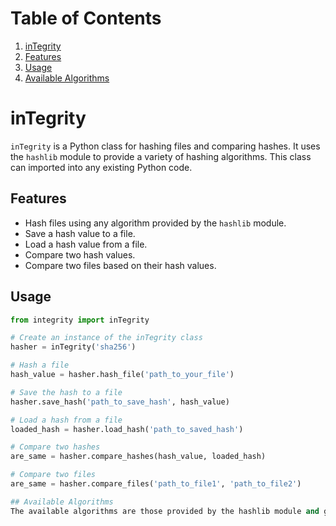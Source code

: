 # Table of Contents
1. [inTegrity](#integrity)
2. [Features](#features)
3. [Usage](#usage)
4. [Available Algorithms](#available-algorithms)

# inTegrity

`inTegrity` is a Python class for hashing files and comparing hashes. It uses the `hashlib` module to provide a variety of hashing algorithms.
This class can imported into any existing Python code.

## Features

- Hash files using any algorithm provided by the `hashlib` module.
- Save a hash value to a file.
- Load a hash value from a file.
- Compare two hash values.
- Compare two files based on their hash values.

## Usage

```python
from integrity import inTegrity

# Create an instance of the inTegrity class
hasher = inTegrity('sha256')

# Hash a file
hash_value = hasher.hash_file('path_to_your_file')

# Save the hash to a file
hasher.save_hash('path_to_save_hash', hash_value)

# Load a hash from a file
loaded_hash = hasher.load_hash('path_to_saved_hash')

# Compare two hashes
are_same = hasher.compare_hashes(hash_value, loaded_hash)

# Compare two files
are_same = hasher.compare_files('path_to_file1', 'path_to_file2')

## Available Algorithms
The available algorithms are those provided by the hashlib module and guaranteed to be available on all platforms. The default algorithm is 'sha256'.